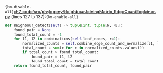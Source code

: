 `{bm-disable-all}`[ch7_code/src/phylogeny/NeighbourJoiningMatrix_EdgeCountExplainer.py](ch7_code/src/phylogeny/NeighbourJoiningMatrix_EdgeCountExplainer.py) (lines 127 to 137):`{bm-enable-all}`

```python
def neighbour_detect(self) -> tuple[int, tuple[N, N]]:
    found_pair = None
    found_total_count = -1
    for l1, l2 in combinations(self.leaf_nodes, r=2):
        normalized_counts = self.combine_edge_count_and_normalize(l1, l2)
        total_count = sum(c for c in normalized_counts.values())
        if total_count > found_total_count:
            found_pair = l1, l2
            found_total_count = total_count
    return found_total_count, found_pair
```